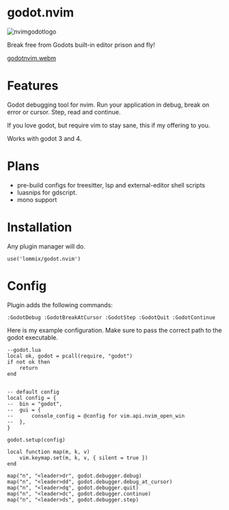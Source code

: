 # godot.nvim

![nvimgodotlogo](https://user-images.githubusercontent.com/84206502/192011201-988b79c3-e688-4c6d-b00b-720aadff35dc.png)

Break free from Godots built-in editor prison and fly! 

[godotnvim.webm](https://user-images.githubusercontent.com/84206502/191308246-8d6d963f-1934-4339-ae87-dbec4d62e2f4.webm)


# Features
Godot debugging tool for nvim. Run your application in debug, break on error or cursor. Step, read and continue.

If you love godot, but require vim to stay sane, this if my offering to you.

Works with godot 3 and 4.

# Plans
- pre-build configs for treesitter, lsp and external-editor shell scripts
- luasnips for gdscript.
- mono support


# Installation
Any plugin manager will do.
```
use('lommix/godot.nvim')
```

# Config
Plugin adds the following commands:
```
:GodotDebug :GodotBreakAtCursor :GodotStep :GodotQuit :GodotContinue
```

Here is my example configuration. Make sure to pass the correct path to the godot executable.

```
--godot.lua
local ok, godot = pcall(require, "godot")
if not ok then
	return
end


-- default config
local config = {
-- 	bin = "godot",
-- 	gui = {
-- 		console_config = @config for vim.api.nvim_open_win
-- 	},
}

godot.setup(config)

local function map(m, k, v)
	vim.keymap.set(m, k, v, { silent = true })
end

map("n", "<leader>dr", godot.debugger.debug)
map("n", "<leader>dd", godot.debugger.debug_at_cursor)
map("n", "<leader>dq", godot.debugger.quit)
map("n", "<leader>dc", godot.debugger.continue)
map("n", "<leader>ds", godot.debugger.step)

```
